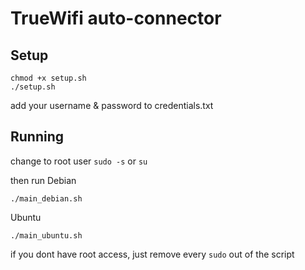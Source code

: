 # TrueWifi auto-connector

## Setup

```
chmod +x setup.sh
./setup.sh
```
add your username & password to credentials.txt

## Running

change to root user
`sudo -s` or `su`

then run 
Debian
```
./main_debian.sh
```
Ubuntu
```
./main_ubuntu.sh
```

if you dont have root access, just remove every `sudo` out of the script


